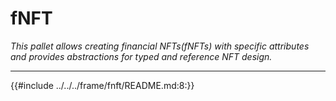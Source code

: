 # fNFT

*This pallet allows creating financial NFTs(fNFTs) with specific attributes and provides abstractions for typed and reference NFT design.*

---

{{#include ../../../frame/fnft/README.md:8:}}
